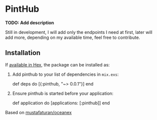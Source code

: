 # PintHub

**TODO: Add description**

Still in development, I will add only the endpoints I need at first, later will add more, depending on my available time, feel free to contribute.

## Installation

If [available in Hex](https://hex.pm/docs/publish), the package can be installed as:

  1. Add pinthub to your list of dependencies in `mix.exs`:

        def deps do
          [{:pinthub, "~> 0.0.1"}]
        end

  2. Ensure pinthub is started before your application:

        def application do
          [applications: [:pinthub]]
        end

Based on [mustafaturan/oceanex](https://github.com/mustafaturan/oceanex)
